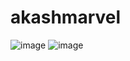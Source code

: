# akashmarvel
![image](https://drive.google.com/uc?export=view&id=https:1PiG9lID8BO7nZsYAhrQyTrqKjOISpaYP)
![image](https://drive.google.com/uc?export=view&id=https:1PiG9lID8BO7nZsYAhrQyTrqKjOISpaYP)


